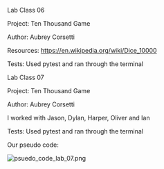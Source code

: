 Lab Class 06

Project: Ten Thousand Game

Author: Aubrey Corsetti

Resources: https://en.wikipedia.org/wiki/Dice_10000 

Tests: Used pytest and ran through the terminal

Lab Class 07

Project: Ten Thousand Game

Author: Aubrey Corsetti

I worked with Jason, Dylan, Harper, Oliver and Ian

Tests: Used pytest and ran through the terminal

Our pseudo code:

![psuedo_code_lab_07.png](..%2F..%2F..%2F..%2FDesktop%2Fpsuedo_code_lab_07.png)

